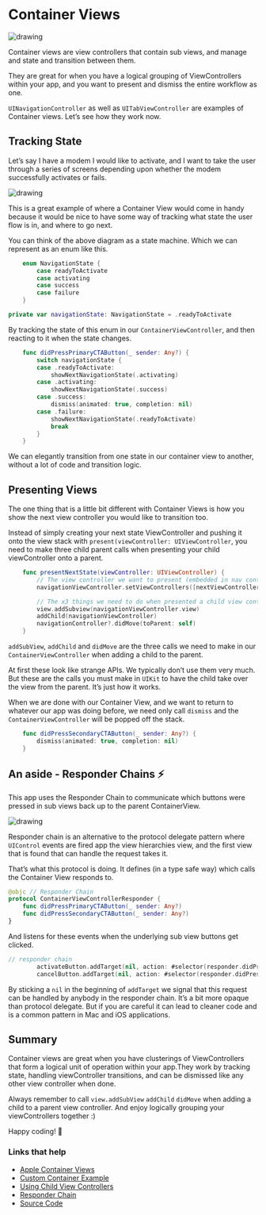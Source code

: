 # Container Views 

<img src="https://github.com/jrasmusson/level-up-ios/blob/master/advanced/images/container-view.png" alt="drawing" />

Container views are view controllers that contain sub views, and manage and state and transition between them.

They are great for when you have a logical grouping of ViewControllers within your app, and you want to present and dismiss the entire workflow as one.

`UINavigationController` as well as `UITabViewController` are examples of Container views. Let’s see how they work now.

## Tracking State

Let’s say I have a modem I would like to activate, and I want to take the user through a series of screens depending upon whether the modem successfully activates or fails.

<img src="https://github.com/jrasmusson/level-up-ios/blob/master/advanced/images/tracking-state.png" alt="drawing" />

This is a great example of where a Container View would come in handy because it would be nice to have some way of tracking what state the user flow is in, and where to go next.

You can think of the above diagram as a state machine. Which we can represent as an enum like this.

```swift
    enum NavigationState {
        case readyToActivate
        case activating
        case success
        case failure
    }

private var navigationState: NavigationState = .readyToActivate
```

By tracking the state of this enum in our `ContainerViewController`, and then reacting to it when the state changes.

```swift
    func didPressPrimaryCTAButton(_ sender: Any?) {
        switch navigationState {
        case .readyToActivate:
            showNextNavigationState(.activating)
        case .activating:
            showNextNavigationState(.success)
        case .success:
            dismiss(animated: true, completion: nil)
        case .failure:
            showNextNavigationState(.readyToActivate)
            break
        }
    }
```

We can elegantly transition from one state in our container view to another, without a lot of code and transition logic.

## Presenting Views

The one thing that is a little bit different with Container Views is how you show the next view controller you would like to transition too.

Instead of simply creating your next state ViewController and pushing it onto the view stack with `present(viewController: UIViewController`, you need to make three child parent calls when presenting your child viewController onto a parent.

```swift
    func presentNextState(viewController: UIViewController) {
        // The view controller we want to present (embedded in nav controller)
        navigationViewController.setViewControllers([nextViewController], animated: true)

        // The x3 things we need to do when presented a child view controller within a parent
        view.addSubview(navigationViewController.view)
        addChild(navigationViewController)
        navigationController?.didMove(toParent: self)
    }
```

`addSubView`, `addChild` and `didMove` are the three calls we need to make in our `ContainerViewController` when adding a child to the parent.

At first these look like strange APIs. We typically don’t use them very much. But these are the calls you must make in `UIKit` to have the child take over the view from the parent. It’s just how it works.

When we are done with our Container View, and we want to return to whatever our app was doing before, we need only call `dismiss` and the `ContainerViewController` will be popped off the stack.

```swift
    func didPressSecondaryCTAButton(_ sender: Any?) {
        dismiss(animated: true, completion: nil)
    }
```

## An aside - Responder Chains ⚡

This app uses the Responder Chain to communicate which buttons were pressed in sub views back up to the parent ContainerView.

<img src="https://github.com/jrasmusson/level-up-ios/blob/master/advanced/images/responder-chain.png" alt="drawing" />

Responder chain is an alternative to the protocol delegate pattern where `UIControl` events are fired app the view hierarchies view, and the first view that is found that can handle the request takes it.

That’s what this protocol is doing. It defines (in a type safe way) which calls the Container View responds to.

```swift
@objc // Responder Chain
protocol ContainerViewControllerResponder {
    func didPressPrimaryCTAButton(_ sender: Any?)
    func didPressSecondaryCTAButton(_ sender: Any?)
}
```

And listens for these events when the underlying sub view buttons get clicked.

```swift
// responder chain
        activateButton.addTarget(nil, action: #selector(responder.didPressPrimaryCTAButton(_:)), for: .primaryActionTriggered)
        cancelButton.addTarget(nil, action: #selector(responder.didPressSecondaryCTAButton(_:)), for: .primaryActionTriggered)
```

By sticking a `nil` in the beginning of `addTarget` we signal that this request can be handled by anybody in the responder chain. It’s a bit more opaque than protocol delegate. But if you are careful it can lead to cleaner code and is a common pattern in Mac and iOS applications.

## Summary

Container views are great when you have clusterings of ViewControllers that form a logical unit of operation within your app.They work by tracking state, handling viewController transitions, and can be dismissed like any other view controller when done.

Always remember to call
`view.addSubView`
`addChild`
`didMove` when adding a child to a parent view controller. And enjoy logically grouping your viewControllers together :)

Happy coding! 🤖

### Links that help

- [Apple Container Views](https://developer.apple.com/library/archive/featuredarticles/ViewControllerPGforiPhoneOS/ImplementingaContainerViewController.html)
- [Custom Container Example](https://www.swiftbysundell.com/articles/custom-container-view-controllers-in-swift/)
- [Using Child View Controllers](https://www.swiftbysundell.com/articles/using-child-view-controllers-as-plugins-in-swift/)
- [Responder Chain](https://useyourloaf.com/blog/using-the-responder-chain/)
- [Source Code]()


